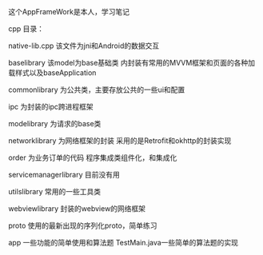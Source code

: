 这个AppFrameWork是本人，学习笔记

cpp 目录：

native-lib.cpp   该文件为jni和Android的数据交互

baselibrary      该model为base基础类
                 内封装有常用的MVVM框架和页面的各种加载样式以及baseApplication

commonlibrary    为公共类，主要存放公共的一些ui和配置

ipc              为封装的ipc跨进程框架

modelibrary      为请求的base类

networklibrary   为网络框架的封装
                 采用的是Retrofit和okhttp的封装实现

order            为业务订单的代码
                 程序集成类组件化，和集成化

servicemanagerlibrary 目前没有用

utilslibrary      常用的一些工具类

webviewlibrary   封装的webview的网络框架

proto            使用的最新出现的序列化proto，简单练习

app              一些功能的简单使用和算法题
    TestMain.java一些简单的算法题的实现